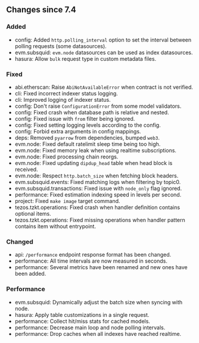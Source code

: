 <!-- markdownlint-disable first-line-h1 -->
## Changes since 7.4

### Added

- config: Added `http.polling_interval` option to set the interval between polling requests (some datasources).
- evm.subsquid: `evm.node` datasources can be used as index datasources.
- hasura: Allow `bulk` request type in custom metadata files.

### Fixed

- abi.etherscan: Raise `AbiNotAvailableError` when contract is not verified.
- cli: Fixed incorrect indexer status logging.
- cli: Improved logging of indexer status.
- config: Don't raise `ConfigurationError` from some model validators.
- config: Fixed crash when database path is relative and nested.
- config: Fixed issue with `from` filter being ignored.
- config: Fixed setting logging levels according to the config.
- config: Forbid extra arguments in config mappings.
- deps: Removed `pyarrow` from dependencies, bumped `web3`.
- evm.node: Fixed default ratelimit sleep time being too high.
- evm.node: Fixed memory leak when using realtime subscriptions.
- evm.node: Fixed processing chain reorgs.
- evm.node: Fixed updating `dipdup_head` table when head block is received.
- evm.node: Respect `http.batch_size` when fetching block headers.
- evm.subsquid.events: Fixed matching logs when filtering by topic0.
- evm.subsquid.transactions: Fixed issue with `node_only` flag ignored.
- performance: Fixed estimation indexing speed in levels per second.
- project: Fixed `make image` target command.
- tezos.tzkt.operations: Fixed crash when handler definition contains optional items.
- tezos.tzkt.operations: Fixed missing operations when handler pattern contains item without entrypoint.

### Changed

- api: `/performance` endpoint response format has been changed.
- performance: All time intervals are now measured in seconds.
- performance: Several metrics have been renamed and new ones have been added.

### Performance

- evm.subsquid: Dynamically adjust the batch size when syncing with node.
- hasura: Apply table customizations in a single request.
- performance: Collect hit/miss stats for cached models.
- performance: Decrease main loop and node polling intervals.
- performance: Drop caches when all indexes have reached realtime.
